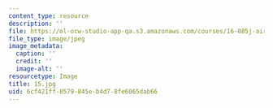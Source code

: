 ```yaml
---
content_type: resource
description: ''
file: https://ol-ocw-studio-app-qa.s3.amazonaws.com/courses/16-885j-aircraft-systems-engineering-fall-2005/6cf421ff8579845eb4d78fe6065dab66_15.jpg
file_type: image/jpeg
image_metadata:
  caption: ''
  credit: ''
  image-alt: ''
resourcetype: Image
title: 15.jpg
uid: 6cf421ff-8579-845e-b4d7-8fe6065dab66
---
```

